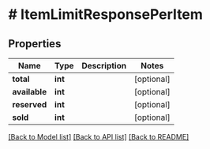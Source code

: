 # # ItemLimitResponsePerItem

## Properties

Name | Type | Description | Notes
------------ | ------------- | ------------- | -------------
**total** | **int** |  | [optional]
**available** | **int** |  | [optional]
**reserved** | **int** |  | [optional]
**sold** | **int** |  | [optional]

[[Back to Model list]](../../README.md#models) [[Back to API list]](../../README.md#endpoints) [[Back to README]](../../README.md)
